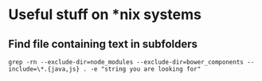 # Useful stuff on *nix systems

## Find file containing text in subfolders
```
grep -rn --exclude-dir=node_modules --exclude-dir=bower_components --include=\*.{java,js} . -e "string you are looking for"
```
